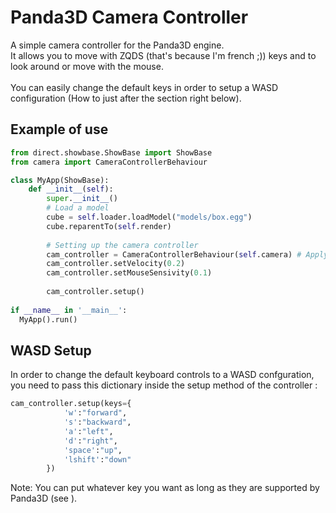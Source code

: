 # Panda3D Camera Controller
A simple camera controller for the Panda3D engine.</br>
It allows you to move with ZQDS (that's because I'm french ;)) keys and to look around or move with the mouse.</br></br>
You can easily change the default keys in order to setup a WASD configuration (How to just after the section right below).

## Example of use
```python
from direct.showbase.ShowBase import ShowBase
from camera import CameraControllerBehaviour

class MyApp(ShowBase):
    def __init__(self):
        super.__init__()
        # Load a model
        cube = self.loader.loadModel("models/box.egg")
        cube.reparentTo(self.render)
        
        # Setting up the camera controller
        cam_controller = CameraControllerBehaviour(self.camera) # Apply the behaviour to the showbase camera object
        cam_controller.setVelocity(0.2)
        cam_controller.setMouseSensivity(0.1)
        
        cam_controller.setup()
 
if __name__ in '__main__':
  MyApp().run()
```
## WASD Setup
In order to change the default keyboard controls to a WASD confguration, you need to pass this dictionary inside the setup method of the controller :
```python
cam_controller.setup(keys={
            'w':"forward",
            's':"backward",
            'a':"left",
            'd':"right",
            'space':"up",
            'lshift':"down"
        })
 ```
 Note: You can put whatever key you want as long as they are supported by Panda3D (see <a href="https://docs.panda3d.org/1.10/python/programming/hardware-support/keyboard-support"></a>).
